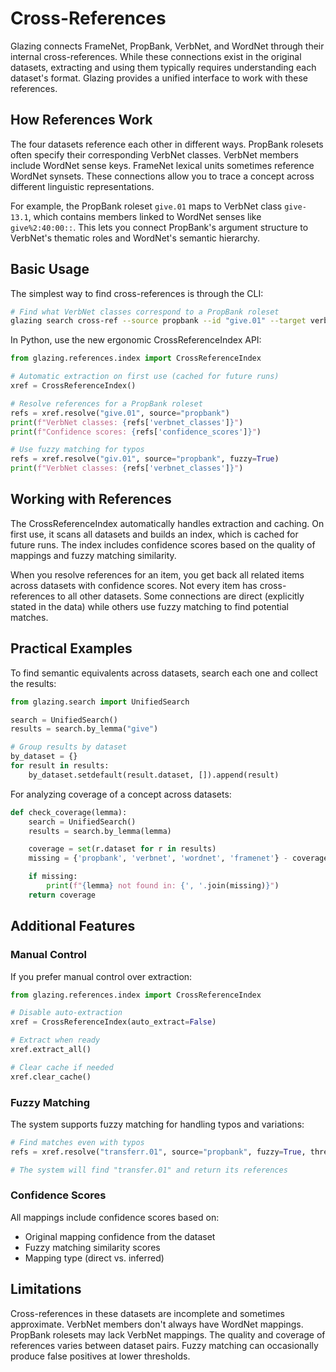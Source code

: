 # Cross-References

Glazing connects FrameNet, PropBank, VerbNet, and WordNet through their internal cross-references. While these connections exist in the original datasets, extracting and using them typically requires understanding each dataset's format. Glazing provides a unified interface to work with these references.

## How References Work

The four datasets reference each other in different ways. PropBank rolesets often specify their corresponding VerbNet classes. VerbNet members include WordNet sense keys. FrameNet lexical units sometimes reference WordNet synsets. These connections allow you to trace a concept across different linguistic representations.

For example, the PropBank roleset `give.01` maps to VerbNet class `give-13.1`, which contains members linked to WordNet senses like `give%2:40:00::`. This lets you connect PropBank's argument structure to VerbNet's thematic roles and WordNet's semantic hierarchy.

## Basic Usage

The simplest way to find cross-references is through the CLI:

```bash
# Find what VerbNet classes correspond to a PropBank roleset
glazing search cross-ref --source propbank --id "give.01" --target verbnet
```

In Python, use the new ergonomic CrossReferenceIndex API:

```python
from glazing.references.index import CrossReferenceIndex

# Automatic extraction on first use (cached for future runs)
xref = CrossReferenceIndex()

# Resolve references for a PropBank roleset
refs = xref.resolve("give.01", source="propbank")
print(f"VerbNet classes: {refs['verbnet_classes']}")
print(f"Confidence scores: {refs['confidence_scores']}")

# Use fuzzy matching for typos
refs = xref.resolve("giv.01", source="propbank", fuzzy=True)
print(f"VerbNet classes: {refs['verbnet_classes']}")
```

## Working with References

The CrossReferenceIndex automatically handles extraction and caching. On first use, it scans all datasets and builds an index, which is cached for future runs. The index includes confidence scores based on the quality of mappings and fuzzy matching similarity.

When you resolve references for an item, you get back all related items across datasets with confidence scores. Not every item has cross-references to all other datasets. Some connections are direct (explicitly stated in the data) while others use fuzzy matching to find potential matches.

## Practical Examples

To find semantic equivalents across datasets, search each one and collect the results:

```python
from glazing.search import UnifiedSearch

search = UnifiedSearch()
results = search.by_lemma("give")

# Group results by dataset
by_dataset = {}
for result in results:
    by_dataset.setdefault(result.dataset, []).append(result)
```

For analyzing coverage of a concept across datasets:

```python
def check_coverage(lemma):
    search = UnifiedSearch()
    results = search.by_lemma(lemma)

    coverage = set(r.dataset for r in results)
    missing = {'propbank', 'verbnet', 'wordnet', 'framenet'} - coverage

    if missing:
        print(f"{lemma} not found in: {', '.join(missing)}")
    return coverage
```

## Additional Features

### Manual Control

If you prefer manual control over extraction:

```python
from glazing.references.index import CrossReferenceIndex

# Disable auto-extraction
xref = CrossReferenceIndex(auto_extract=False)

# Extract when ready
xref.extract_all()

# Clear cache if needed
xref.clear_cache()
```

### Fuzzy Matching

The system supports fuzzy matching for handling typos and variations:

```python
# Find matches even with typos
refs = xref.resolve("transferr.01", source="propbank", fuzzy=True, threshold=0.7)

# The system will find "transfer.01" and return its references
```

### Confidence Scores

All mappings include confidence scores based on:
- Original mapping confidence from the dataset
- Fuzzy matching similarity scores
- Mapping type (direct vs. inferred)

## Limitations

Cross-references in these datasets are incomplete and sometimes approximate. VerbNet members don't always have WordNet mappings. PropBank rolesets may lack VerbNet mappings. The quality and coverage of references varies between dataset pairs. Fuzzy matching can occasionally produce false positives at lower thresholds.
